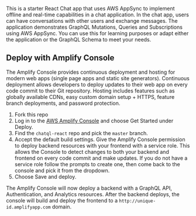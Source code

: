 This is a starter React Chat app that uses AWS AppSync to implement offline and real-time capabilities in a chat application. In the chat app, users can have conversations with other users and exchange messages. The application demonstrates GraphQL Mutations, Queries and Subscriptions using AWS AppSync. You can use this for learning purposes or adapt either the application or the GraphQL Schema to meet your needs.

## Deploy with Amplify Console
The Amplify Console provides continuous deployment and hosting for modern web apps (single page apps and static site generators). Continuous deployment allows developers to deploy updates to their web app on every code commit to their Git repository. Hosting includes features such as globally available CDNs, easy custom domain setup + HTTPS, feature branch deployments, and password protection.

1. Fork this repo
1. Log in to the [AWS Amplify Console](https://console.aws.amazon.com/amplify/home) and choose Get Started under Deploy.
1. Find the `chatql-react` repo and pick the `master` branch.
1. Accept the default build settings. Give the Amplify Console permission to deploy backend resources with your frontend with a service role. This allows the Console to detect changes to both your backend and frontend on every code commit and make updates. If you do not have a service role follow the prompts to create one, then come back to the console and pick it from the dropdown.
1. Choose Save and deploy.

The Amplify Console will now deploy a backend with a GraphQL API, Authentication, and Analytics resources. After the backend deploys, the console will build and deploy the frontend to a `http://unique-id.amplifyapp.com` domain.
